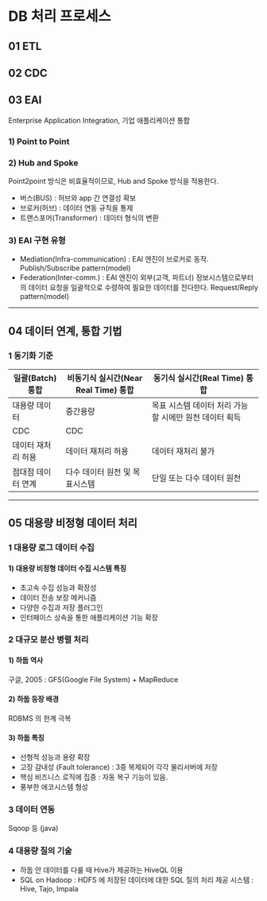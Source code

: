 

# DB 처리 프로세스

##  01 ETL

## 02 CDC

## 03 EAI

Enterprise Application Integration, 기업 애플리케이션 통합

### 1) Point to Point

### 2) Hub and Spoke

Point2point 방식은 비효율적이므로, Hub and Spoke 방식을 적용한다.

* 버스(BUS) : 허브와 app 간 연결성 확보
* 브로커(허브) : 데이터 연동 규칙을 통제
* 트랜스포머(Transformer) : 데이터 형식의 변환

### 3) EAI 구현 유형

* Mediation(Infra-communication) : EAI 엔진이 브로커로 동작. Publish/Subscribe pattern(model)
* Federation(Inter-comm.) : EAI 엔진이 외부(고객, 파트너) 정보시스템으로부터의 데이터 요청을 일괄적으로 수령하여 필요한 데이터를 전다한다. Request/Reply pattern(model)



---

## 04 데이터 연계, 통합 기법

### 1 동기화 기준

| 일괄(Batch) 통합   | 비동기식 실시간(Near Real Time) 통합 | 동기식 실시간(Real Time) 통합                          |
| ------------------ | ------------------------------------ | ------------------------------------------------------ |
| 대용량 데이터      | 중간용량                             | 목표 시스템 데이터 처리 가능할 시에만 원천 데이터 획득 |
| CDC                | CDC                                  |                                                        |
| 데이터 재처리 허용 | 데이터 재처리 허용                   | 데이터 재처리 불가                                     |
| 점대점 데이터 연계 | 다수 데이터 원천 및 목표시스템       | 단일 또는 다수 데이터 원천                             |



---

## 05 대용량 비정형 데이터 처리

### 1 대용량 로그 데이터 수집

#### 1) 대용량 비정형 데이터 수집 시스템 특징

* 초고속 수집 성능과 확장성
* 데이터 전송 보장 메커니즘
* 다양한 수집과 저장 플러그인
* 인터페이스 상속을 통한 애플리케이션 기능 확장



### 2 대규모 분산 병렬 처리

#### 1) 하둡 역사

구글, 2005 : GFS(Google File System) + MapReduce

#### 2) 하둡 등장 배경

RDBMS 의 한계 극복

#### 3) 하둡 특징

* 선형적 성능과 용량 확장
* 고장 감내성 (Fault tolerance) : 3중 복제되어 각각 물리서버에 저장
* 핵심 비즈니스 로직에 집중 : 자동 복구 기능이 있음.
* 풍부한 에코시스템 형성



### 3 데이터 연동

Sqoop 등 (java)

### 4 대용량 질의 기술

* 하둡 안 데이터를 다룰 때 Hive가 제공하는 HiveQL 이용
* SQL on Hadoop : HDFS 에 저장된 데이터에 대한 SQL 질의 처리 제공 시스템 : Hive, Tajo, Impala



